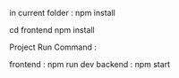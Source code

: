 in current folder : npm install

cd frontend
npm install

Project Run Command :

frontend : npm run dev
backend : npm start
